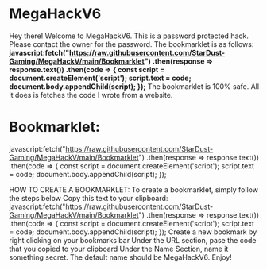 # MegaHackV6

Hey there! Welcome to MegaHackV6. This is a password protected hack. Please contact the owner for the password. The bookmarklet is as follows:
**javascript:fetch("https://raw.githubusercontent.com/StarDust-Gaming/MegaHackV/main/Bookmarklet")  .then(response => response.text())  .then(code => {    const script = document.createElement('script');    script.text = code;    document.body.appendChild(script);  });**
The bookmarklet is 100% safe. All it does is fetches the code I wrote from a website. 

# Bookmarklet:
javascript:fetch("https://raw.githubusercontent.com/StarDust-Gaming/MegaHackV/main/Bookmarklet")  .then(response => response.text())  .then(code => {    const script = document.createElement('script');    script.text = code;    document.body.appendChild(script);  });


HOW TO CREATE A BOOKMARKLET:
To create a bookmarklet, simply follow the steps below
Copy this text to your clipboard: javascript:fetch("https://raw.githubusercontent.com/StarDust-Gaming/MegaHackV/main/Bookmarklet")  .then(response => response.text())  .then(code => {    const script = document.createElement('script');    script.text = code;    document.body.appendChild(script);  });
Create a new bookmark by right clicking on your bookmarks bar
Under the URL section, pase the code that you copied to your clipboard
Under the Name Section, name it something secret. The default name should be MegaHackV6. 
Enjoy!
